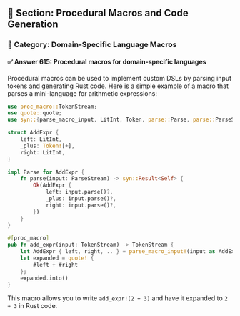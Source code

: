 ## 📘 Section: Procedural Macros and Code Generation  
### 🔹 Category: Domain-Specific Language Macros  
#### ✅ Answer 615: Procedural macros for domain-specific languages

Procedural macros can be used to implement custom DSLs by parsing input tokens and generating Rust code. Here is a simple example of a macro that parses a mini-language for arithmetic expressions:

```rust
use proc_macro::TokenStream;
use quote::quote;
use syn::{parse_macro_input, LitInt, Token, parse::Parse, parse::ParseStream};

struct AddExpr {
    left: LitInt,
    _plus: Token![+],
    right: LitInt,
}

impl Parse for AddExpr {
    fn parse(input: ParseStream) -> syn::Result<Self> {
        Ok(AddExpr {
            left: input.parse()?,
            _plus: input.parse()?,
            right: input.parse()?,
        })
    }
}

#[proc_macro]
pub fn add_expr(input: TokenStream) -> TokenStream {
    let AddExpr { left, right, .. } = parse_macro_input!(input as AddExpr);
    let expanded = quote! {
        #left + #right
    };
    expanded.into()
}
```

This macro allows you to write `add_expr!(2 + 3)` and have it expanded to `2 + 3` in Rust code.
